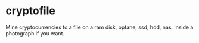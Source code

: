 # cryptofile
Mine cryptocurrencies to a file on a ram disk, optane, ssd, hdd, nas, inside a photograph if you want. 
